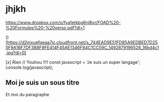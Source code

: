 # jhjkh

https://www.dropbox.com/s/fya1etkbg6nl8vr/FOAD%20-%20Formules%20-%20verso.pdf?dl=1

()[https://d2mxuefqeaa7sj.cloudfront.net/s_744EAD9E51FD85A9EDBED7D255F9A16F7DF3B8F8FE414F45AE1346F84C1CC59C_1492879196528_16bd4c1.jpg?dl=0]

[x] Rien
    // Youhou !!!!
    const javascript = 'Je suis un super langage';
    console.log(javascript);
## Moi je suis un sous titre

Et moi du paragraphe
